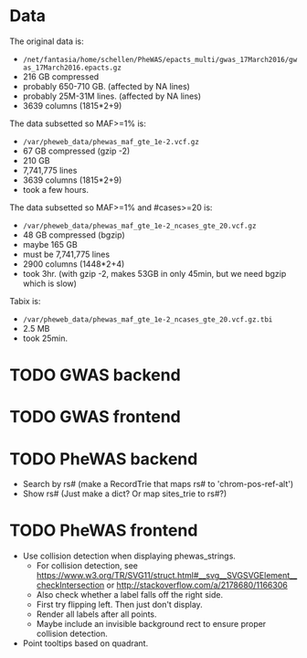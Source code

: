 Data
====
The original data is:
- `/net/fantasia/home/schellen/PheWAS/epacts_multi/gwas_17March2016/gwas_17March2016.epacts.gz`
- 216 GB compressed
- probably 650-710 GB. (affected by NA lines)
- probably 25M-31M lines. (affected by NA lines)
- 3639 columns (1815*2+9)

The data subsetted so MAF>=1% is:
- `/var/pheweb_data/phewas_maf_gte_1e-2.vcf.gz`
- 67 GB compressed (gzip -2)
- 210 GB
- 7,741,775 lines
- 3639 columns (1815*2+9)
- took a few hours.

The data subsetted so MAF>=1% and #cases>=20 is:
- `/var/pheweb_data/phewas_maf_gte_1e-2_ncases_gte_20.vcf.gz`
- 48 GB compressed (bgzip)
- maybe 165 GB
- must be 7,741,775 lines
- 2900 columns (1448*2+4)
- took 3hr. (with gzip -2, makes 53GB in only 45min, but we need bgzip which is slow)

Tabix is:
- `/var/pheweb_data/phewas_maf_gte_1e-2_ncases_gte_20.vcf.gz.tbi`
- 2.5 MB
- took 25min.


TODO GWAS backend
=================


TODO GWAS frontend
==================


TODO PheWAS backend
===================
- Search by rs# (make a RecordTrie that maps rs# to 'chrom-pos-ref-alt')
- Show rs# (Just make a dict? Or map sites_trie to rs#?)


TODO PheWAS frontend
====================
- Use collision detection when displaying phewas_strings.
  - For collision detection, see <https://www.w3.org/TR/SVG11/struct.html#__svg__SVGSVGElement__checkIntersection> or <http://stackoverflow.com/a/2178680/1166306>
  - Also check whether a label falls off the right side.
  - First try flipping left.  Then just don't display.
  - Render all labels after all points.
  - Maybe include an invisible background rect to ensure proper collision detection.
- Point tooltips based on quadrant.
